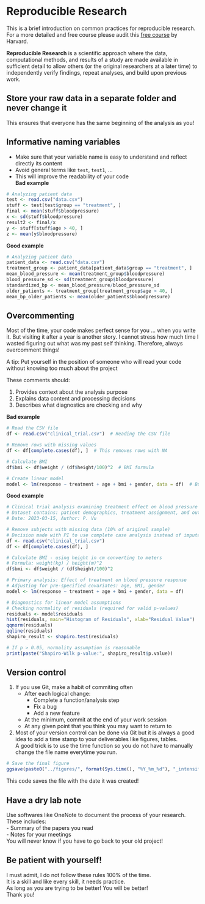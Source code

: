 # Reproducible Research 

This is a brief introduction on common practices for reproducible research.<br>
For a more detailed and free course please audit this [free course](https://www.edx.org/learn/data-science/harvard-university-principles-statistical-and-computational-tools-for-reproducible-data-science?index=product&queryID=cfa3fcc1b8bfd788f812d2526c322707&position=2) by Harvard.

**Reproducible Research** is a scientific approach where the data, computational methods, and results of a study are made available in sufficient detail to allow others (or the original researchers at a later time) to independently verify findings, repeat analyses, and build upon previous work.

## Store your raw data in a separate folder and never change it

This ensures that everyone has the same beginning of the analysis as you!

## Informative naming variables
- Make sure that your variable name is easy to understand and reflect directly its content<br>
- Avoid general terms like `test`, `test1`, ...<br>
- This will improve the readability of your code<br>
**Bad example**<br>
```r
# Analyzing patient data
test <- read.csv("data.csv")
stuff <- test[test$group == "treatment", ]
final <- mean(stuff$bloodpressure)
x <- sd(stuff$bloodpressure)
result2 <- final/x
y <- stuff[stuff$age > 40, ]
z <- mean(y$bloodpressure)
```
**Good example**<br>
```r
# Analyzing patient data
patient_data <- read.csv("data.csv")
treatment_group <- patient_data[patient_data$group == "treatment", ]
mean_blood_pressure <- mean(treatment_group$bloodpressure)
blood_pressure_sd <- sd(treatment_group$bloodpressure)
standardized_bp <- mean_blood_pressure/blood_pressure_sd
older_patients <- treatment_group[treatment_group$age > 40, ]
mean_bp_older_patients <- mean(older_patients$bloodpressure)
```

## Overcommenting
Most of the time, your code makes perfect sense for you ... when you write it. But visiting it after a year is another story. I cannot stress how much time I wasted figuring out what was my past self thinking. Therefore, always overcomment things!<br>

A tip: Put yourself in the position of someone who will read your code without knowing too much about the project<br>

These comments should:<br>
1. Provides context about the analysis purpose<br>
2. Explains data content and processing decisions<br>
3. Describes what diagnostics are checking and why<br>

**Bad example**<br>
```r
# Read the CSV file
df <- read.csv("clinical_trial.csv")  # Reading the CSV file

# Remove rows with missing values
df <- df[complete.cases(df), ]  # This removes rows with NA

# Calculate BMI
df$bmi <- df$weight / (df$height/100)^2  # BMI formula

# Create linear model
model <- lm(response ~ treatment + age + bmi + gender, data = df)  # Building model
```
**Good example**<br>
```r
# Clinical trial analysis examining treatment effect on blood pressure
# Dataset contains: patient demographics, treatment assignment, and outcomes
# Date: 2023-03-15, Author: P. Vu

# Remove subjects with missing data (10% of original sample)
# Decision made with PI to use complete case analysis instead of imputation
df <- read.csv("clinical_trial.csv")
df <- df[complete.cases(df), ]

# Calculate BMI - using height in cm converting to meters
# Formula: weight(kg) / height(m)^2
df$bmi <- df$weight / (df$height/100)^2

# Primary analysis: Effect of treatment on blood pressure response
# Adjusting for pre-specified covariates: age, BMI, gender
model <- lm(response ~ treatment + age + bmi + gender, data = df)

# Diagnostics for linear model assumptions
# Checking normality of residuals (required for valid p-values)
residuals <- model$residuals
hist(residuals, main="Histogram of Residuals", xlab="Residual Value")
qqnorm(residuals)
qqline(residuals)
shapiro_result <- shapiro.test(residuals)

# If p > 0.05, normality assumption is reasonable
print(paste("Shapiro-Wilk p-value:", shapiro_result$p.value))
```
## Version control
1. If you use Git, make a habit of commiting often
    - After each logical change:
        - Complete a function/analysis step
        - Fix a bug
        - Add a new feature
    - At the minimum, commit at the end of your work session
    - At any given point that you think you may want to return to
2. Most of your version control can be done via Git but it is always a good idea to add a time stamp to your deliverables like figures, tables. <br>
A good trick is to use the time function so you do not have to manually change the file name everytime you run.
```r
# Save the final figure
ggsave(paste0("../figures/", format(Sys.time(), "%Y_%m_%d"), "_intensify_fig_continuous_power_80.png"))
```
This code saves the file with the date it was created!
## Have a dry lab note
Use softwares like OneNote to document the process of your research. These includes:<br>
    - Summary of the papers you read<br>
    - Notes for your meetings<br>
You will never know if you have to go back to your old project!
## Be patient with yourself!
I must admit, I do not follow these rules 100% of the time.<br>
It is a skill and like every skill, it needs practice.<br>
As long as you are trying to be better! You will be better!<br>
Thank you!
